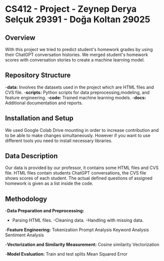 # CS412 - Project - Zeynep Derya Selçuk 29391 - Doğa Koltan 29025

## Overview
With this project we tried to predict student's homework grades by using their ChatGPT conversation histories. We merged student's homework scores with conversation stories to create a machine learning model.

## Repository Structure
-**data:** Involves the datasets used in the project which are HTML files and CVS file.
-**scripts:** Python scripts for data preprocessing,modeling, and feature engineering.
-**code:** Trained machine learning models.
-**docs:** Additional documentation and reports.

## Installation and Setup
We used Google Colab Drive mounting in order to increase contribution and to be able to make changes simultaneously. However if you want to use different tools you need to install necessary libraries.

## Data Description
Our data is provided by our professor, it contains some HTML files and CVS file. HTML files contain students ChatGPT conversations, the CVS file shows scores of each student. The actual defined questions of assigned homework is given as a list inside the code.

## Methodology
-**Data Preparation and Preprocessing:**
- Parsing HTML files.
-Cleaning data.
-Handling with missing data.

-**Feature Engineering:**
Tokenization
Prompt Analysis
Keyword Analysis
Sentiment Analysis

-**Vectorization and Similarity Measurement:**
Cosine similarity
Vectorization

-**Model Evaluation:**
Train and test splits
Mean Squared Error 


